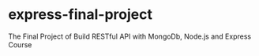 # express-final-project
The Final Project of Build RESTful API with MongoDb, Node.js and Express Course
